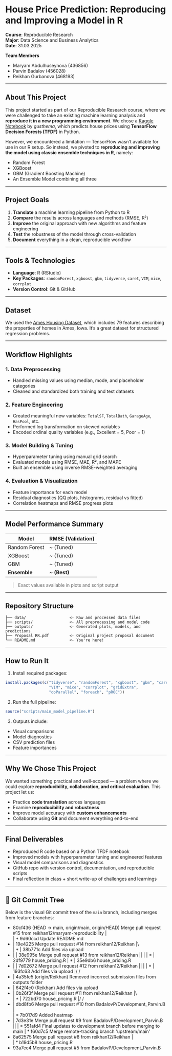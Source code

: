 
# House Price Prediction: Reproducing and Improving a Model in R

**Course**: Reproducible Research  
**Major**: Data Science and Business Analytics  
**Date**: 31.03.2025

**Team Members**  
- Maryam Abdulhuseynova (436856)  
- Parvin Badalov (456028)  
- Reikhan Gurbanova (468193)

---

## About This Project

This project started as part of our Reproducible Research course, where we were challenged to take an existing machine learning analysis and **reproduce it in a new programming environment**. We chose a [Kaggle Notebook](https://www.kaggle.com/code/gusthema/house-prices-prediction-using-tfdf) by *gusthema*, which predicts house prices using **TensorFlow Decision Forests (TFDF)** in Python.

However, we encountered a limitation — TensorFlow wasn’t available for use in our R setup. So instead, we pivoted to **reproducing and improving the model using classic ensemble techniques in R**, namely:

-  Random Forest  
-  XGBoost  
-  GBM (Gradient Boosting Machine)  
-  An Ensemble Model combining all three

---

##  Project Goals

1. **Translate** a machine learning pipeline from Python to R  
2. **Compare** the results across languages and methods (RMSE, R²)  
3. **Improve** the original approach with new algorithms and feature engineering  
4. **Test** the robustness of the model through cross-validation  
5. **Document** everything in a clean, reproducible workflow

---

##  Tools & Technologies

- **Language**: R (RStudio)  
- **Key Packages**: `randomForest`, `xgboost`, `gbm`, `tidyverse`, `caret`, `VIM`, `mice`, `corrplot`  
- **Version Control**: Git & GitHub

---

##  Dataset

We used the [Ames Housing Dataset](https://www.kaggle.com/c/house-prices-advanced-regression-techniques/data), which includes 79 features describing the properties of homes in Ames, Iowa. It’s a great dataset for structured regression problems.

---

##  Workflow Highlights

### 1. Data Preprocessing
- Handled missing values using median, mode, and placeholder categories
- Cleaned and standardized both training and test datasets

### 2. Feature Engineering
- Created meaningful new variables: `TotalSF`, `TotalBath`, `GarageAge`, `HasPool`, etc.  
- Performed log transformation on skewed variables  
- Encoded ordinal quality variables (e.g., Excellent = 5, Poor = 1)

### 3. Model Building & Tuning
- Hyperparameter tuning using manual grid search  
- Evaluated models using RMSE, MAE, R², and MAPE  
- Built an ensemble using inverse RMSE-weighted averaging

### 4. Evaluation & Visualization
- Feature importance for each model  
- Residual diagnostics (QQ plots, histograms, residual vs fitted)  
- Correlation heatmaps and RMSE progress plots

---

##  Model Performance Summary

| Model           | RMSE (Validation) |
|------------------|------------------|
| Random Forest    | ~  (Tuned)     |
| XGBoost          | ~  (Tuned)     |
| GBM              | ~  (Tuned)     |
| **Ensemble**     | **~  (Best)**  |

> Exact values available in plots and script output

---

##  Repository Structure

```
├── data/                   <- Raw and processed data files
├── scripts/                <- All preprocessing and model code
├── outputs/                <- Generated plots, models, and predictions
├── Proposal RR.pdf         <- Original project proposal document
└── README.md               <- You're here!
```

---

##  How to Run It

1. Install required packages:
```r
install.packages(c("tidyverse", "randomForest", "xgboost", "gbm", "caret", 
                   "VIM", "mice", "corrplot", "gridExtra", 
                   "doParallel", "foreach", "pROC"))
```

2. Run the full pipeline:
```r
source("scripts/main_model_pipeline.R")
```

3. Outputs include:
- Visual comparisons
- Model diagnostics
- CSV prediction files
- Feature importances

---

##  Why We Chose This Project

We wanted something practical and well-scoped — a problem where we could explore **reproducibility, collaboration, and critical evaluation**. This project let us:

- Practice **code translation** across languages  
- Examine **reproducibility and robustness**  
- Improve model accuracy with **custom enhancements**  
- Collaborate using **Git** and document everything end-to-end

---

##  Final Deliverables

-  Reproduced R code based on a Python TFDF notebook  
-  Improved models with hyperparameter tuning and engineered features  
-  Visual model comparisons and diagnostics  
-  GitHub repo with version control, documentation, and reproducible scripts  
-  Final reflection in class + short write-up of challenges and learnings

---

## 🌳 Git Commit Tree

Below is the visual Git commit tree of the `main` branch, including merges from feature branches:

* 80cf436 (HEAD -> main, origin/main, origin/HEAD) Merge pull request #15 from reikhan12/maryam-reproducibility
|\
| * 9d60ccd Update README.md
* | 19e4225 Merge pull request #14 from reikhan12/Reikhan
|\ \
| * | 38b771c Add files via upload
* | | 38e995e Merge pull request #13 from reikhan12/Reikhan
|\| |
| * | 2df9779 house_pricing.R
| * | 35e9db6 house_pricing.R
* | | 7d02672 Merge pull request #12 from reikhan12/Reikhan
|\| |
| * | 193fc63 Add files via upload
|/ /
* | 4a35fe5 (origin/Reikhan) Removed incorrect submission files from outputs folder
* | 642f4c0 (Reikhan) Add files via upload
* | 0b26f3f Merge pull request #11 from reikhan12/Reikhan
|\ \
| * | 722bd70 house_pricing.R
|/ /
* | dbd8fb6 Merge pull request #10 from BadalovP/Development_Parvin.B
|\
| * 7b017d9 Added heatmap
* | 7d3e31e Merge pull request #9 from BadalovP/Development_Parvin.B
|\|
| * 551afd4 Final updates to development branch before merging to main
| * f60d7c5 Merge remote-tracking branch 'upstream/main'
* 8a62575 Merge pull request #8 from reikhan12/Reikhan
|\
| * b19d5b8 house_pricing.R
* 93a7ec4 Merge pull request #5 from BadalovP/Development_Parvin.B

